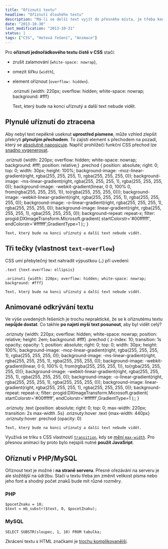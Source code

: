 ```yaml
---
title: "Oříznutí textu"
headline: "Oříznutí dlouhého textu"
description: "Má-li se delší text vyjít do přesného místa, je třeba kousek textu uříznout."
date: "2013-10-30"
last_modification: "2013-10-31"
status: 1
tags: ["CSS", "Hotová řešení", "Animace"]
---
```


Pro **oříznutí jednořádkového textu čistě v CSS** stačí:

  - zrušit zalamování (`white-space: nowrap`),

  - omezit šířku (`width`),

  - element oříznout (`overflow: hidden`).

    .oriznuti {width: 220px; overflow: hidden; white-space: nowrap; background: #fff}

    Text, který bude na konci uříznutý a další text nebude vidět.

## Plynulé uříznutí do ztracena

Aby nebyl text nepěkně useknut **uprostřed písmene**, může vzhled zlepšit překrytí **plynulým přechodem**. To zajistí element s přechodem na pozadí, který se [absolutně naposicuje](/position#absolute). Napříč prohlížeči funkční CSS přechod lze [snadno vygenerovat](http://www.colorzilla.com/gradient-editor/).

  .oriznuti {width: 220px; overflow: hidden; white-space: nowrap; background: #fff; position: relative;}
  .prechod {
  position: absolute; right: 0; top: 0; width: 30px; height: 100%;
  background-image: -moz-linear-gradient(right, rgba(255, 255, 255, 1), rgba(255, 255, 255, 0));
  background-image: -ms-linear-gradient(right, rgba(255, 255, 255, 1), rgba(255, 255, 255, 0));
  background-image: -webkit-gradient(linear, 0 0, 100% 0, from(rgba(255, 255, 255, 1)), to(rgba(255, 255, 255, 0)));
  background-image: -webkit-linear-gradient(right, rgba(255, 255, 255, 1), rgba(255, 255, 255, 0));
  background-image: -o-linear-gradient(right, rgba(255, 255, 255, 1), rgba(255, 255, 255, 0));
  background-image: linear-gradient(right, rgba(255, 255, 255, 1), rgba(255, 255, 255, 0));
  background-repeat: repeat-x;
  filter: progid:DXImageTransform.Microsoft.gradient( startColorstr='#00ffffff', endColorstr='#ffffff',GradientType=1 );;
}

    Text, který bude na konci uříznutý a další text nebude vidět.

## Tři tečky (vlastnost `text-overflow`)

CSS umí přebytečný text nahradit výpustkou (`…`) při uvedení:

```
.text {text-overflow: ellipsis}
```

    .oriznuti {width: 220px; overflow: hidden; white-space: nowrap; background: #fff}

    Text, který bude na konci uříznutý a další text nebude vidět.

## Animované odkrývání textu

Ve výše uvedených řešeních je trochu nepraktické, že se k oříznutému textu **nepůjde dostat**. Co takhle **po najetí myší text posunout**, aby byl vidět celý?

.oriznuty {width: 220px; overflow: hidden; white-space: nowrap; 
    position: relative; height: 2em; background: #fff}
.prechod {
  z-index: 10;
  transition: 1s opacity;
  opacity: 1;
  position: absolute; right: 0; top: 0; width: 30px; height: 100%;
  background-image: -moz-linear-gradient(right, rgba(255, 255, 255, 1), rgba(255, 255, 255, 0));
  background-image: -ms-linear-gradient(right, rgba(255, 255, 255, 1), rgba(255, 255, 255, 0));
  background-image: -webkit-gradient(linear, 0 0, 100% 0, from(rgba(255, 255, 255, 1)), to(rgba(255, 255, 255, 0)));
  background-image: -webkit-linear-gradient(right, rgba(255, 255, 255, 1), rgba(255, 255, 255, 0));
  background-image: -o-linear-gradient(right, rgba(255, 255, 255, 1), rgba(255, 255, 255, 0));
  background-image: linear-gradient(right, rgba(255, 255, 255, 1), rgba(255, 255, 255, 0));
  background-repeat: repeat-x;
  filter: progid:DXImageTransform.Microsoft.gradient( startColorstr='#00ffffff', endColorstr='#ffffff',GradientType=1 );;
}

.oriznuty .text {position: absolute; right: 0; top: 0; 
  max-width: 220px;
transition: 2s max-width .5s}
.oriznuty:hover .text {max-width: 440px}
.oriznuty:hover .prechod {opacity: 0}

    Text, který bude na konci uříznutý a další text nebude vidět.

Využívá se triku s CSS vlastností [`transition`](/transition), kdy se [mění `max-width`](/animace-skryt#zmenseni). Pro přesnou animaci by proto bylo nejspíš nutné **použít JavaSript**.

## Oříznutí v PHP/MySQL

Oříznout text je možné i **na straně serveru**. Přesné ořezávání na serveru je ale složitější na údržbu. Stačí u textu třeba jen změnit velikost písma nebo jeho font a shodný počet znaků bude mít různé rozměry.

### PHP

```
$pocetZnaku = 10;
$text = mb_substr($text, 0, $pocetZnaku);
```

### MySQL

```
SELECT SUBSTR(sloupec, 1, 10) FROM tabulka;
```

Zkrácení textu s HTML značkami je [trochu komplikovanější](http://php.vrana.cz/zkraceni-textu-s-xhtml-znackami.php).